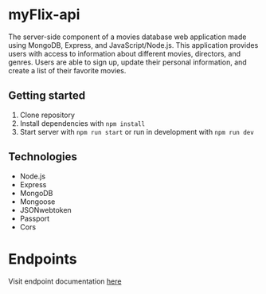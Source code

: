 <h1>myFlix-api</h1>
<p>
The server-side component of a movies database web application made using MongoDB, Express, and JavaScript/Node.js. This application provides users with access to information about different movies, directors, and genres. Users are able to sign up, update their personal information, and create a list of their favorite movies.
</p>
<h2>Getting started</h2>
<ol>
  <li>Clone repository</li>
  <li>Install dependencies with <code>npm install</code></li>
  <li>Start server with <code>npm run start</code> or run in development with <code>npm run dev</code></li>
</ol>
<h2>Technologies</h2>
<ul>
  <li>Node.js</li>
  <li>Express</li>
  <li>MongoDB</li>
  <li>Mongoose</li>
  <li>JSONwebtoken</li>
  <li>Passport</li>
  <li>Cors</li>
</ul>
<h1>Endpoints</h1>
<p>
  Visit endpoint documentation 
  <a href="https://my-flix-4e112dcd3c89.herokuapp.com/documentation.html">here
</p>
